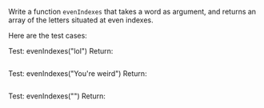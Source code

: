 Write a function `evenIndexes` that takes a word as argument, and returns an array of the letters situated at even indexes.

Here are the test cases:

Test:   evenIndexes("lol")
Return:
```[ 'l', 'l' ]
```

Test:   evenIndexes("You're weird")
Return:
```[ 'Y', 'u', 'r', ' ', 'e', 'r' ]
```

Test:   evenIndexes("")
Return:
```[]
```

